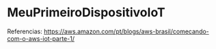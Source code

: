# MeuPrimeiroDispositivoIoT

Referencias:
https://aws.amazon.com/pt/blogs/aws-brasil/comecando-com-o-aws-iot-parte-1/
